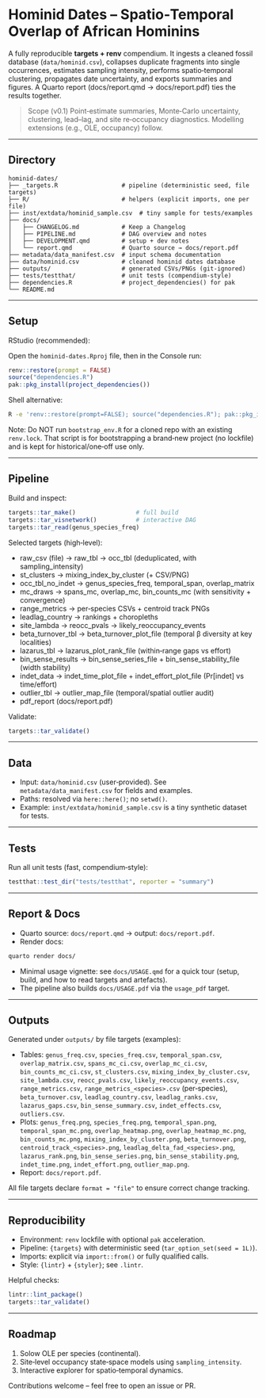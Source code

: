 
# Hominid Dates – Spatio‑Temporal Overlap of African Hominins

A fully reproducible **targets + renv** compendium. It ingests a cleaned fossil database (`data/hominid.csv`), collapses duplicate fragments into single occurrences, estimates sampling intensity, performs spatio‑temporal clustering, propagates date uncertainty, and exports summaries and figures. A Quarto report (docs/report.qmd → docs/report.pdf) ties the results together.

> Scope (v0.1)
> Point‑estimate summaries, Monte‑Carlo uncertainty, clustering, lead–lag, and site re‑occupancy diagnostics. Modelling extensions (e.g., OLE, occupancy) follow.

---

## Directory

```
hominid-dates/
├── _targets.R                  # pipeline (deterministic seed, file targets)
├── R/                          # helpers (explicit imports, one per file)
├── inst/extdata/hominid_sample.csv  # tiny sample for tests/examples
├── docs/
│   ├── CHANGELOG.md            # Keep a Changelog
│   ├── PIPELINE.md             # DAG overview and notes
│   ├── DEVELOPMENT.qmd         # setup + dev notes
│   └── report.qmd              # Quarto source → docs/report.pdf
├── metadata/data_manifest.csv  # input schema documentation
├── data/hominid.csv            # cleaned hominid dates database
├── outputs/                    # generated CSVs/PNGs (git‑ignored)
├── tests/testthat/             # unit tests (compendium‑style)
├── dependencies.R              # project_dependencies() for pak
└── README.md
```

---

## Setup

RStudio (recommended):

Open the `hominid-dates.Rproj` file, then in the Console run:

```r
renv::restore(prompt = FALSE)
source("dependencies.R")
pak::pkg_install(project_dependencies())
```

Shell alternative:

```bash
R -e 'renv::restore(prompt=FALSE); source("dependencies.R"); pak::pkg_install(project_dependencies())'
```

Note: Do NOT run `bootstrap_env.R` for a cloned repo with an existing `renv.lock`.
That script is for bootstrapping a brand‑new project (no lockfile) and is kept for
historical/one‑off use only.

---

## Pipeline

Build and inspect:

```r
targets::tar_make()                 # full build
targets::tar_visnetwork()           # interactive DAG
targets::tar_read(genus_species_freq)
```

Selected targets (high‑level):

- raw_csv (file) → raw_tbl → occ_tbl (deduplicated, with sampling_intensity)
- st_clusters → mixing_index_by_cluster (+ CSV/PNG)
- occ_tbl_no_indet → genus_species_freq, temporal_span, overlap_matrix
- mc_draws → spans_mc, overlap_mc, bin_counts_mc (with sensitivity + convergence)
- range_metrics → per‑species CSVs + centroid track PNGs
- leadlag_country → rankings + choropleths
- site_lambda → reocc_pvals → likely_reoccupancy_events
- beta_turnover_tbl → beta_turnover_plot_file (temporal β diversity at key localities)
- lazarus_tbl → lazarus_plot_rank_file (within‑range gaps vs effort)
- bin_sense_results → bin_sense_series_file + bin_sense_stability_file (width stability)
- indet_data → indet_time_plot_file + indet_effort_plot_file (Pr[indet] vs time/effort)
- outlier_tbl → outlier_map_file (temporal/spatial outlier audit)
- pdf_report (docs/report.pdf)

Validate:

```r
targets::tar_validate()
```

---

## Data

- Input: `data/hominid.csv` (user‑provided). See `metadata/data_manifest.csv` for fields and examples.
- Paths: resolved via `here::here()`; no `setwd()`.
- Example: `inst/extdata/hominid_sample.csv` is a tiny synthetic dataset for tests.

---

## Tests

Run all unit tests (fast, compendium‑style):

```r
testthat::test_dir("tests/testthat", reporter = "summary")
```

---

## Report & Docs

- Quarto source: `docs/report.qmd` → output: `docs/report.pdf`.
- Render docs:

```bash
quarto render docs/
```

- Minimal usage vignette: see `docs/USAGE.qmd` for a quick tour (setup, build, and how to read targets and artefacts).
 - The pipeline also builds `docs/USAGE.pdf` via the `usage_pdf` target.

---

## Outputs

Generated under `outputs/` by file targets (examples):

- Tables: `genus_freq.csv`, `species_freq.csv`, `temporal_span.csv`, `overlap_matrix.csv`,
  `spans_mc_ci.csv`, `overlap_mc_ci.csv`, `bin_counts_mc_ci.csv`,
  `st_clusters.csv`, `mixing_index_by_cluster.csv`, `site_lambda.csv`,
  `reocc_pvals.csv`, `likely_reoccupancy_events.csv`, `range_metrics.csv`,
  `range_metrics_<species>.csv` (per‑species), `beta_turnover.csv`,
  `leadlag_country.csv`, `leadlag_ranks.csv`,
  `lazarus_gaps.csv`, `bin_sense_summary.csv`, `indet_effects.csv`,
  `outliers.csv`.
- Plots: `genus_freq.png`, `species_freq.png`, `temporal_span.png`,
  `temporal_span_mc.png`, `overlap_heatmap.png`, `overlap_heatmap_mc.png`,
  `bin_counts_mc.png`, `mixing_index_by_cluster.png`, `beta_turnover.png`,
  `centroid_track_<species>.png`, `leadlag_delta_fad_<species>.png`,
  `lazarus_rank.png`, `bin_sense_series.png`, `bin_sense_stability.png`,
  `indet_time.png`, `indet_effort.png`, `outlier_map.png`.
- Report: `docs/report.pdf`.

All file targets declare `format = "file"` to ensure correct change tracking.

---

## Reproducibility

- Environment: `renv` lockfile with optional `pak` acceleration.
- Pipeline: `{targets}` with deterministic seed (`tar_option_set(seed = 1L)`).
- Imports: explicit via `import::from()` or fully qualified calls.
- Style: `{lintr}` + `{styler}`; see `.lintr`.

Helpful checks:

```r
lintr::lint_package()
targets::tar_validate()
```

---

## Roadmap

1. Solow OLE per species (continental).
2. Site‑level occupancy state‑space models using `sampling_intensity`.
3. Interactive explorer for spatio‑temporal dynamics.

Contributions welcome – feel free to open an issue or PR.
